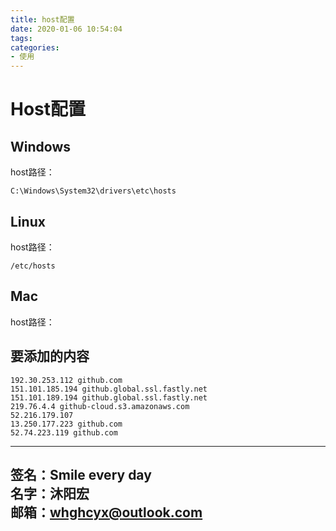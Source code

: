 ```yaml
---
title: host配置
date: 2020-01-06 10:54:04
tags:
categories:
- 使用
---
```

# Host配置 #   

## Windows ##
host路径：

```
C:\Windows\System32\drivers\etc\hosts
```

## Linux ##
host路径：
```
/etc/hosts
```

## Mac ##
host路径：

## 要添加的内容 ##
```
192.30.253.112 github.com
151.101.185.194 github.global.ssl.fastly.net
151.101.189.194 github.global.ssl.fastly.net
219.76.4.4 github-cloud.s3.amazonaws.com
52.216.179.107
13.250.177.223 github.com
52.74.223.119 github.com
```


---
**签名：Smile every day**  
**名字：沐阳宏**  
**邮箱：whghcyx@outlook.com**  
---
